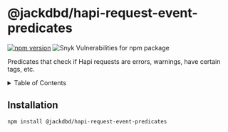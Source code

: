 # @jackdbd/hapi-request-event-predicates

[![npm version](https://badge.fury.io/js/@jackdbd%2Fhapi-request-event-predicates.svg)](https://badge.fury.io/js/@jackdbd%2Fhapi-request-event-predicates)
![Snyk Vulnerabilities for npm package](https://img.shields.io/snyk/vulnerabilities/npm/@jackdbd%2Fhapi-request-event-predicates)

Predicates that check if Hapi requests are errors, warnings, have certain tags, etc.

<!-- START doctoc generated TOC please keep comment here to allow auto update -->
<!-- DON'T EDIT THIS SECTION, INSTEAD RE-RUN doctoc TO UPDATE -->
<details><summary>Table of Contents</summary>

- [Installation](#installation)

<!-- END doctoc generated TOC please keep comment here to allow auto update -->
</details>

## Installation

```sh
npm install @jackdbd/hapi-request-event-predicates
```
